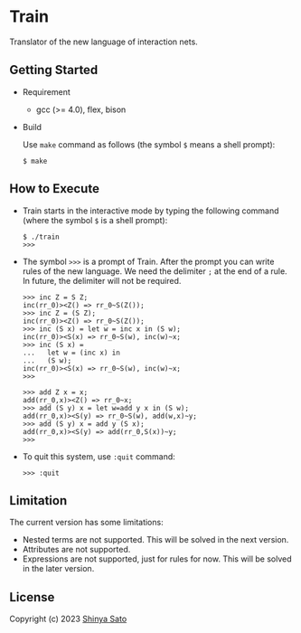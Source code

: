 # Train

Translator of the new language of interaction nets.



## Getting Started

* Requirement 
  - gcc (>= 4.0), flex, bison

* Build 
  
  Use `make` command as follows (the symbol `$` means a shell prompt):
  
  ```
  $ make
  ```



## How to Execute

* Train starts in the interactive mode by typing the following command (where the symbol `$` is a shell prompt):
	
	```
	$ ./train
	>>> 
	```


* The symbol `>>>` is a prompt of Train. After the prompt you can write rules of the new language. We need the delimiter `;` at the end of a rule. In future, the delimiter will not be required.

  ```
  >>> inc Z = S Z;
  inc(rr_0)><Z() => rr_0~S(Z());
  >>> inc Z = (S Z);
  inc(rr_0)><Z() => rr_0~S(Z());
  >>> inc (S x) = let w = inc x in (S w);
  inc(rr_0)><S(x) => rr_0~S(w), inc(w)~x;
  >>> inc (S x) =
  ...   let w = (inc x) in
  ...   (S w);
  inc(rr_0)><S(x) => rr_0~S(w), inc(w)~x;
  >>>
  ```
  

  ```
  >>> add Z x = x;
  add(rr_0,x)><Z() => rr_0~x;
  >>> add (S y) x = let w=add y x in (S w);
  add(rr_0,x)><S(y) => rr_0~S(w), add(w,x)~y;
  >>> add (S y) x = add y (S x);
  add(rr_0,x)><S(y) => add(rr_0,S(x))~y;
  >>>
  ```

* To quit this system, use `:quit` command:

  ```
  >>> :quit
  ```



## Limitation

The current version has some limitations:

- Nested terms are not supported. This will be solved in the next version.
- Attributes are not supported.
- Expressions are not supported, just for rules for now. This will be solved in the later version.



## License

Copyright (c) 2023 [Shinya Sato](http://satolab.com/) 
